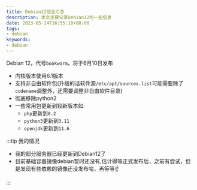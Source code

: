 ```yaml
---
title: Debian12信息汇总
description: 本文主要记录Debian12的一些信息
date: 2023-05-14T16:55:18+08:00
tags:
- debian
keywords:
- debian
---
```


Debian 12，代号`bookworm`，将于6月10日发布

<!-- truncate -->

- 内核版本使用6.1版本
- 支持非自由软件包(升级的话软件源`/etc/apt/sources.list`可能需要除了`codename`调整外，还需要调整非自由软件目录)
- 彻底移除python2
- 一些常用包更新到较新版本如:
  - `php`更新到`8.2`
  - `python3`更新到`3.11`
  - `openjdk`更新到`11.6`

:::tip 我的情况

- 我的部分服务器已经更新到Debian12了
- 目前基础容器镜像debian暂时还没有,估计得等正式发布后，之前有尝试，但是发现有些依赖的镜像还没发布哈，再等等☝️

:::
